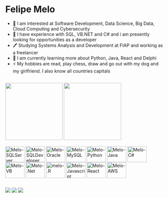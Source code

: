 # Felipe Melo

- 💬 I am interested at Software Development, Data Science, Big Data, Cloud Computing and Cybersecurity
- 🔭 I have experience with SQL, VB.NET and C# and i am presently looking for opportunities as a developer
- 🖊️ Studying Systems Analysis and Development at FIAP and working as a freelancer
- 🌱 I am currently learning more about Python, Java, React and Delphi
- ⚡ My hobbies are read, play chess, draw and go out with my dog and my girlfriend. I also know all countries capitals
##

<div>
  <a href="https://github.com/fmelods">
  <img height="180em" src="https://github-readme-stats.vercel.app/api?username=fmelods&show_icons=true&theme=dracula&include_all_comits=true&count_private=true"/></a>
  <img height="180em" src="https://github-readme-stats.vercel.app/api/top-langs/?username=fmelods&langs_count=16&theme=dracula&layout=compact&card_width=470"/>
</div>

<div style="display: inline_block"><br>
  <img align="center" alt="Melo-SQLServer" height="50" width="60" src="https://cdn.jsdelivr.net/gh/devicons/devicon@latest/icons/microsoftsqlserver/microsoftsqlserver-original.svg" />
  <img align="center" alt="Melo-SQLDeveloper" height="50" width="60" src="https://cdn.jsdelivr.net/gh/devicons/devicon@latest/icons/sqldeveloper/sqldeveloper-original.svg" />
  <img align="center" alt="Melo-Oracle" height="50" width="60" src="https://cdn.jsdelivr.net/gh/devicons/devicon@latest/icons/oracle/oracle-original.svg" />
  <img align="center" alt="Melo-MySQL" height="50" width="60" src="https://cdn.jsdelivr.net/gh/devicons/devicon@latest/icons/mysql/mysql-original.svg" />
  <img align="center" alt="Melo-Python" height="50" width="60" src="https://cdn.jsdelivr.net/gh/devicons/devicon@latest/icons/python/python-original.svg" />
  <img align="center" alt="Melo-Java" height="50" width="60" src="https://cdn.jsdelivr.net/gh/devicons/devicon@latest/icons/java/java-original.svg" />
  <img align="center" alt="Melo-C#" height="50" width="60" src="https://cdn.jsdelivr.net/gh/devicons/devicon@latest/icons/csharp/csharp-original.svg" />
  <img align="center" alt="Melo-VB" height="50" width="60" src="https://cdn.jsdelivr.net/gh/devicons/devicon@latest/icons/visualbasic/visualbasic-original.svg" />
  <img align="center" alt="Melo-.Net" height="50" width="60" src="https://cdn.jsdelivr.net/gh/devicons/devicon@latest/icons/dot-net/dot-net-original.svg" />
  <img align="center" alt="melo-.R" height="50" width="60" src="https://cdn.jsdelivr.net/gh/devicons/devicon@latest/icons/r/r-original.svg" />
  <img align="center" alt="Melo-Javascript" height="50" width="60" src="https://cdn.jsdelivr.net/gh/devicons/devicon@latest/icons/javascript/javascript-original.svg" />
  <img align="center" alt="Melo-React" height="50" width="60" src="https://cdn.jsdelivr.net/gh/devicons/devicon@latest/icons/react/react-original.svg" />
  <img align="center" alt="Melo-AWS" height="50" width="60" src="https://cdn.jsdelivr.net/gh/devicons/devicon@latest/icons/amazonwebservices/amazonwebservices-original-wordmark.svg" />
          
##

<div>
  <a href = "mailto:felipemelodesousa4@gmail.com"><img src="https://img.shields.io/badge/Gmail-D14836?style=for-the-badge&logo=gmail&logoColor=white" target="_blank"></a>
  <a href="https://www.linkedin.com/in/felipe-melo-de-sousa/" target="_blank"><img src="https://img.shields.io/badge/LinkedIn-0077B5?style=for-the-badge&logo=linkedin&logoColor=white" target="_blank"></a>
  <a href="https://www.instagram.com/femelods/" target="_blank"><img src="https://img.shields.io/badge/Instagram-E4405F?style=for-the-badge&logo=instagram&logoColor=white" target="_blank>"></a>
